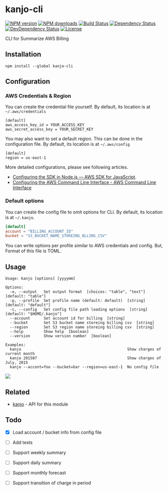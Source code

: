 # kanjo-cli

[![NPM version][npm-image]][npm-url]
[![NPM downloads][npm-download-image]][npm-download-url]
[![Build Status][travis-image]][travis-url]
[![Dependency Status][daviddm-image]][daviddm-url]
[![DevDependency Status][daviddm-dev-image]][daviddm-dev-url]
[![License][license-image]][license-url]

CLI for Summarize AWS Billing


## Installation

```
npm install --global kanjo-cli
```


## Configuration

### AWS Credentials & Region

You can create the credential file yourself. By default, its location is at `~/.aws/credentials`

```
[default]
aws_access_key_id = YOUR_ACCESS_KEY
aws_secret_access_key = YOUR_SECRET_KEY
```

You may also want to set a default region. This can be done in the configuration file. By default, its location is at `~/.aws/config`

```
[default]
region = us-east-1
```

More detailed configurations, please see following articles.

- [Configuring the SDK in Node.js — AWS SDK for JavaScript](http://docs.aws.amazon.com/AWSJavaScriptSDK/guide/node-configuring.html).
- [Configuring the AWS Command Line Interface - AWS Command Line Interface](http://docs.aws.amazon.com/cli/latest/userguide/cli-chap-getting-started.html)


### Default options

You can create the config file to omit options for CLI.
By default, its location is at `~/.kanjo`.

```toml
[default]
account = "BILLING_ACCOUNT_ID"
bucket = "S3_BUCKET_NAME_STOREING_BLLING_CSV"
```

You can write options per profile similar to AWS credentials and config.
But, Format of this file is TOML.


## Usage

```
Usage: kanjo [options] [yyyymm]

Options:
  -o, --output   Set output format  [choices: "table", "text"] [default: "table"]
  -p, --profile  Set profile name (default: default)  [string] [default: "default"]
  -c, --config   Set config file path loading options  [string] [default: "$HOME/.kanjo"]
  --account      Set account id for billing  [string]
  --bucket       Set S3 bucket name storeing billing csv  [string]
  --region       Set S3 region name storeing billing csv  [string]
  --help         Show help  [boolean]
  --version      Show version number  [boolean]

Examples:
  kanjo                                               Show charges of current month
  kanjo 201507                                        Show charges of July, 2015
  kanjo --accont=foo --bucket=bar --region=us-east-1  No config file
```

![](http://i.imgur.com/1ZGtGtw.png)


## Related

- [kanjo](https://github.com/moqada/kanjo) - API for this module


## Todo

- [x] Load account / bucket info from config file
- [ ] Add tests
- [ ] Support weekly summary
- [ ] Support daily summary
- [ ] Support monthly forecast
- [ ] Support transition of charge in period


[npm-url]: https://www.npmjs.com/package/kanjo-cli
[npm-image]: https://img.shields.io/npm/v/kanjo-cli.svg?style=flat-square
[npm-download-url]: https://www.npmjs.com/package/kanjo-cli
[npm-download-image]: https://img.shields.io/npm/dt/kanjo-cli.svg?style=flat-square
[travis-url]: https://travis-ci.org/moqada/kanjo-cli
[travis-image]: https://img.shields.io/travis/moqada/kanjo-cli.svg?style=flat-square
[daviddm-url]: https://david-dm.org/moqada/kanjo-cli
[daviddm-image]: https://img.shields.io/david/moqada/kanjo-cli.svg?style=flat-square
[daviddm-dev-url]: https://david-dm.org/moqada/kanjo-cli#info=devDependencies
[daviddm-dev-image]: https://img.shields.io/david/dev/moqada/kanjo-cli.svg?style=flat-square
[license-url]: http://opensource.org/licenses/MIT
[license-image]: https://img.shields.io/npm/l/kanjo-cli.svg?style=flat-square
